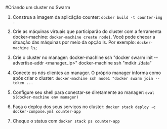 #Criando um cluster no Swarm

1. Construa a imagem da aplicãção counter:
`docker build -t counter-img .`


2. Crie as máquinas virtuais que participarão do cluster com a ferramenta docker-machine: 
`docker-machine create node1`. Você pode checar a situação das máquinas por meio da opção ls. Por exemplo:
`docker-machine ls`;


3. Crie o cluster no manager:
docker-machine ssh <manager> "docker swarm init --advertise-addr <manager_ip>"
docker-machine ssh <manager> "mdkir ./data"


4. Conecte os nós clientes ao manager. O próprio manager informa como após criar o cluster:
`docker-machine ssh node1 "docker swarm join --token ...`

5. Configure seu shell para conectar-se diretamente ao manager:
`eval $(docker-machine env manager)`

6. Faça o deploy dos seus serviços no cluster:
`docker stack deploy -c docker-compose.yml counter-app`


7. Cheque o status com `docker stack ps counter-app`